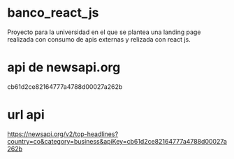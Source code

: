 # banco_react_js
Proyecto para la universidad en el que se plantea una landing page realizada con consumo de apis externas y relizada con react js.

# api de newsapi.org
cb61d2ce82164777a4788d00027a262b


# url api 
https://newsapi.org/v2/top-headlines?country=co&category=business&apiKey=cb61d2ce82164777a4788d00027a262b